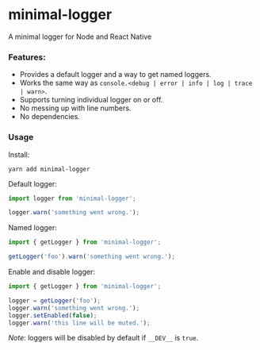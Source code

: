 # minimal-logger

A minimal logger for Node and React Native

### Features:

* Provides a default logger and a way to get named loggers.
* Works the same way as `console.<debug | error | info | log | trace | warn>`.
* Supports turning individual logger on or off.
* No messing up with line numbers.
* No dependencies.

### Usage

Install:
```
yarn add minimal-logger
```

Default logger:
```js
import logger from 'minimal-logger';

logger.warn('something went wrong.');
```

Named logger:
```js
import { getLogger } from 'minimal-logger';

getLogger('foo').warn('something went wrong.');
```

Enable and disable logger:
```js
import { getLogger } from 'minimal-logger';

logger = getLogger('foo');
logger.warn('something went wrong.');
logger.setEnabled(false);
logger.warn('this line will be muted.');
```

*Note*: loggers will be disabled by default if `__DEV__` is `true`.
